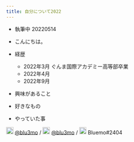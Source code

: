 ```yaml
---
title: 自分について2022
---
```


* 執筆中 20220514

* こんにちは。

* 経歴
  
  * 2022年3月 ぐんま国際アカデミー高等部卒業
  * 2022年4月
  * 2022年9月
* 興味があること

* 好きなもの

* やっていた事

<img src='https://scrapbox.io/api/pages/icons/Twitter/icon' alt='/icons/Twitter.icon' height="19.5"/> [@blu3mo](https://twitter.com/blu3mo) / <img src='https://scrapbox.io/api/pages/icons/GitHub_2/icon' alt='/icons/GitHub_2.icon' height="19.5"/> [@blu3mo](https://github.com/blu3mo) / <img src='https://scrapbox.io/api/pages/icons/Discord/icon' alt='/icons/Discord.icon' height="19.5"/> Bluemo#2404
